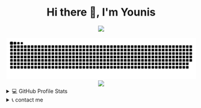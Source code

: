 <div align='center'>
 <h1>Hi there 👋, I'm Younis</h1>
</div>
<p align="center">
  <a href="https://github.com/DenverCoder1/readme-typing-svg"><img src="https://readme-typing-svg.herokuapp.com?lines=.Net+Developer;Computer+Engineering+Student;Competitive+Programmer;DS%20|%20Algorithms%20|%20OOP%20;Always%20learning%20new%20things&center=true&width=500&height=50"></a>
</p>
<div align="center">
  <a href="https://1999azzar.github.io/1999AZZAR/">
  <img  src="https://github.com/1999AZZAR/1999AZZAR/blob/main/resources/img/grid-snake.svg"
       alt="snake" /></a>
       <br>
  <img  src="https://komarev.com/ghpvc/?username=ahmedyounis253"/>

</div>
<details> 
  <summary>💻 GitHub Profile Stats</summary>
  <div>
    <h2 align="center"> 📊 Github stats </h2>
      <br/>
        <p align="center">
          <a href="https://github.com/1999AZZAR/">
          <img src="https://github-readme-stats.vercel.app/api/top-langs/?username=ahmedyounis253&langs_count=6&theme=gruvbox&layout=compact&hide_border=true" alt="ahmedyounis253 :: Top Langs" /></a>
        </p>
        <p align="center">
          <a href="https://github.com/ahmedyounis253/">
          <img width="49.5%" src="https://github-readme-stats.vercel.app/api?username=ahmedyounis253&show_icons=true&theme=gruvbox&hide_border=true" />
          <img width="49.5%" src="https://github-readme-streak-stats.herokuapp.com/?user=ahmedyounis253&theme=gruvbox&hide_border=true" />
          </a>
       </p>
     <br>
  </div>    
    <summary>📈 Activity Graph</summary>
  <br/>
  <h2 align="center"> my current activity </h2>
<a href="https://github.com/ashutosh00710/github-readme-activity-graph"><img alt="azzar's Activity Graph" src="https://activity-graph.herokuapp.com/graph/?username=ahmedyounis253&bg_color=000&color=fff&line=00E676&point=fff&hide_border=true" /></a>
</details>
<details>

  <summary>📞 contact me</summary>
<div>
  <samp>
    <h2 align="center">😎 you can reach me by:</h2>
      <hr>
    <p align="center">
      <a href="https://www.linkedin.com/in/ahmed-younis-59a2b1200/" target="blank"><img align="center"
         src="https://img.shields.io/badge/linkedin-%231DA1F2.svg?style=for-the-badge&logo=linkedin&logoColor=white"
         alt="azzar" height="30"/></a>
      <a href="https://www.facebook.com/20Younis02/" target="blank"><img align="center"
         src="https://img.shields.io/badge/facebook-4267B2.svg?style=for-the-badge&logo=facebook&logoColor=white"
         alt="azzar" height="30"/></a>
      <a href="https://mailto:Ahmed.M.Younis20@gmail.com" target="blank"><img align="center"
         src="https://img.shields.io/badge/gmail-EA4335.svg?style=for-the-badge&logo=gmail&logoColor=white"
         alt="azzar" height="30"/></a>
    </p>
  <p align="center">
      <a href="https://wa.me/+201098015491" target="blank"><img align="center"
         src="https://img.shields.io/badge/whatsapp-4B7F1.svg?style=for-the-badge&logo=whatsapp&logoColor=white"
         alt="azzar" height="30"/></a>
    </p>
  </samp>
</div>
</details>
<br>

<!--
**ahmedyounis253/ahmedyounis253** is a ✨ _special_ ✨ repository because its `README.md` (this file) appears on your GitHub profile.

Here are some ideas to get you started:

- 🔭 I’m currently working on ...
- 🌱 I’m currently learning ...
- 👯 I’m looking to collaborate on ...
- 🤔 I’m looking for help with ...
- 💬 Ask me about ...
- 📫 How to reach me: ...
- 😄 Pronouns: ...
- ⚡ Fun fact: ...
-->


